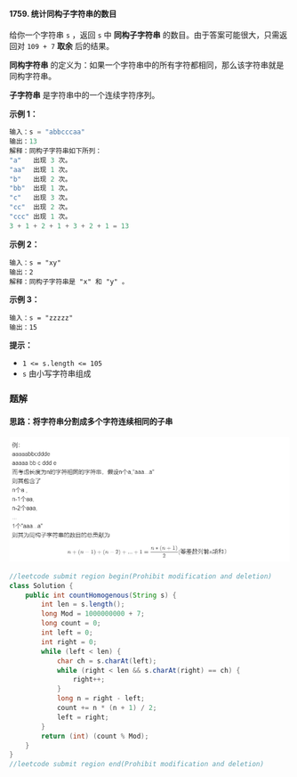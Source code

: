 #### 1759. 统计同构子字符串的数目

给你一个字符串 `s` ，返回 `s` 中 **同构子字符串** 的数目。由于答案可能很大，只需返回对 `109 + 7` **取余** 后的结果。

**同构字符串** 的定义为：如果一个字符串中的所有字符都相同，那么该字符串就是同构字符串。

**子字符串** 是字符串中的一个连续字符序列。

**示例 1：**

```java
输入：s = "abbcccaa"
输出：13
解释：同构子字符串如下所列：
"a"   出现 3 次。
"aa"  出现 1 次。
"b"   出现 2 次。
"bb"  出现 1 次。
"c"   出现 3 次。
"cc"  出现 2 次。
"ccc" 出现 1 次。
3 + 1 + 2 + 1 + 3 + 2 + 1 = 13
```

**示例 2：**

```shell
输入：s = "xy"
输出：2
解释：同构子字符串是 "x" 和 "y" 。
```

**示例 3：**

```shell
输入：s = "zzzzz"
输出：15
```

**提示：**

- `1 <= s.length <= 105`
- `s` 由小写字符串组成

### 题解

#### 思路：将字符串分割成多个字符连续相同的子串

![image-20210614225024212](./images/统计同构子字符串的数目/1.jpg)

```java
//leetcode submit region begin(Prohibit modification and deletion)
class Solution {
    public int countHomogenous(String s) {
        int len = s.length();
        long Mod = 1000000000 + 7;
        long count = 0;
        int left = 0;
        int right = 0;
        while (left < len) {
            char ch = s.charAt(left);
            while (right < len && s.charAt(right) == ch) {
                right++;
            }
            long n = right - left;
            count += n * (n + 1) / 2;
            left = right;
        }
        return (int) (count % Mod);
    }
}
//leetcode submit region end(Prohibit modification and deletion)

```

